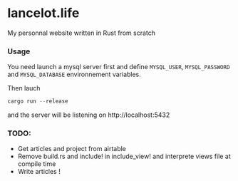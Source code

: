 # lancelot.life

My personnal website written in Rust from scratch

### Usage
You need launch a mysql server first and define `MYSQL_USER`, `MYSQL_PASSWORD` and `MYSQL_DATABASE` environnement variables.

Then lauch
```rust
cargo run --release
```
and the server will be listening on http://localhost:5432

### TODO:

- Get articles and project from airtable
- Remove build.rs and include! in include_view! and interprete views file at compile time
- Write articles !
